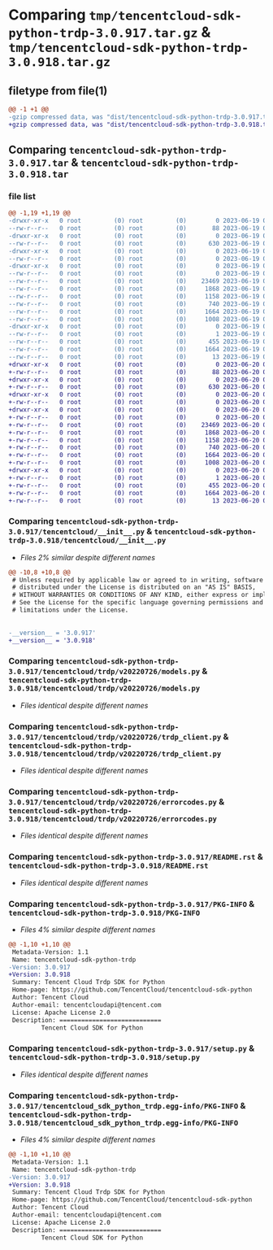 # Comparing `tmp/tencentcloud-sdk-python-trdp-3.0.917.tar.gz` & `tmp/tencentcloud-sdk-python-trdp-3.0.918.tar.gz`

## filetype from file(1)

```diff
@@ -1 +1 @@
-gzip compressed data, was "dist/tencentcloud-sdk-python-trdp-3.0.917.tar", last modified: Mon Jun 19 00:36:17 2023, max compression
+gzip compressed data, was "dist/tencentcloud-sdk-python-trdp-3.0.918.tar", last modified: Tue Jun 20 02:51:27 2023, max compression
```

## Comparing `tencentcloud-sdk-python-trdp-3.0.917.tar` & `tencentcloud-sdk-python-trdp-3.0.918.tar`

### file list

```diff
@@ -1,19 +1,19 @@
-drwxr-xr-x   0 root         (0) root         (0)        0 2023-06-19 00:36:17.000000 tencentcloud-sdk-python-trdp-3.0.917/
--rw-r--r--   0 root         (0) root         (0)       88 2023-06-19 00:36:17.000000 tencentcloud-sdk-python-trdp-3.0.917/setup.cfg
-drwxr-xr-x   0 root         (0) root         (0)        0 2023-06-19 00:36:17.000000 tencentcloud-sdk-python-trdp-3.0.917/tencentcloud/
--rw-r--r--   0 root         (0) root         (0)      630 2023-06-19 00:36:17.000000 tencentcloud-sdk-python-trdp-3.0.917/tencentcloud/__init__.py
-drwxr-xr-x   0 root         (0) root         (0)        0 2023-06-19 00:36:17.000000 tencentcloud-sdk-python-trdp-3.0.917/tencentcloud/trdp/
--rw-r--r--   0 root         (0) root         (0)        0 2023-06-19 00:36:17.000000 tencentcloud-sdk-python-trdp-3.0.917/tencentcloud/trdp/__init__.py
-drwxr-xr-x   0 root         (0) root         (0)        0 2023-06-19 00:36:17.000000 tencentcloud-sdk-python-trdp-3.0.917/tencentcloud/trdp/v20220726/
--rw-r--r--   0 root         (0) root         (0)        0 2023-06-19 00:36:17.000000 tencentcloud-sdk-python-trdp-3.0.917/tencentcloud/trdp/v20220726/__init__.py
--rw-r--r--   0 root         (0) root         (0)    23469 2023-06-19 00:36:17.000000 tencentcloud-sdk-python-trdp-3.0.917/tencentcloud/trdp/v20220726/models.py
--rw-r--r--   0 root         (0) root         (0)     1868 2023-06-19 00:36:17.000000 tencentcloud-sdk-python-trdp-3.0.917/tencentcloud/trdp/v20220726/trdp_client.py
--rw-r--r--   0 root         (0) root         (0)     1158 2023-06-19 00:36:17.000000 tencentcloud-sdk-python-trdp-3.0.917/tencentcloud/trdp/v20220726/errorcodes.py
--rw-r--r--   0 root         (0) root         (0)      740 2023-06-19 00:36:17.000000 tencentcloud-sdk-python-trdp-3.0.917/README.rst
--rw-r--r--   0 root         (0) root         (0)     1664 2023-06-19 00:36:17.000000 tencentcloud-sdk-python-trdp-3.0.917/PKG-INFO
--rw-r--r--   0 root         (0) root         (0)     1008 2023-06-19 00:36:17.000000 tencentcloud-sdk-python-trdp-3.0.917/setup.py
-drwxr-xr-x   0 root         (0) root         (0)        0 2023-06-19 00:36:17.000000 tencentcloud-sdk-python-trdp-3.0.917/tencentcloud_sdk_python_trdp.egg-info/
--rw-r--r--   0 root         (0) root         (0)        1 2023-06-19 00:36:17.000000 tencentcloud-sdk-python-trdp-3.0.917/tencentcloud_sdk_python_trdp.egg-info/dependency_links.txt
--rw-r--r--   0 root         (0) root         (0)      455 2023-06-19 00:36:17.000000 tencentcloud-sdk-python-trdp-3.0.917/tencentcloud_sdk_python_trdp.egg-info/SOURCES.txt
--rw-r--r--   0 root         (0) root         (0)     1664 2023-06-19 00:36:17.000000 tencentcloud-sdk-python-trdp-3.0.917/tencentcloud_sdk_python_trdp.egg-info/PKG-INFO
--rw-r--r--   0 root         (0) root         (0)       13 2023-06-19 00:36:17.000000 tencentcloud-sdk-python-trdp-3.0.917/tencentcloud_sdk_python_trdp.egg-info/top_level.txt
+drwxr-xr-x   0 root         (0) root         (0)        0 2023-06-20 02:51:27.000000 tencentcloud-sdk-python-trdp-3.0.918/
+-rw-r--r--   0 root         (0) root         (0)       88 2023-06-20 02:51:27.000000 tencentcloud-sdk-python-trdp-3.0.918/setup.cfg
+drwxr-xr-x   0 root         (0) root         (0)        0 2023-06-20 02:51:27.000000 tencentcloud-sdk-python-trdp-3.0.918/tencentcloud/
+-rw-r--r--   0 root         (0) root         (0)      630 2023-06-20 02:51:27.000000 tencentcloud-sdk-python-trdp-3.0.918/tencentcloud/__init__.py
+drwxr-xr-x   0 root         (0) root         (0)        0 2023-06-20 02:51:27.000000 tencentcloud-sdk-python-trdp-3.0.918/tencentcloud/trdp/
+-rw-r--r--   0 root         (0) root         (0)        0 2023-06-20 02:51:27.000000 tencentcloud-sdk-python-trdp-3.0.918/tencentcloud/trdp/__init__.py
+drwxr-xr-x   0 root         (0) root         (0)        0 2023-06-20 02:51:27.000000 tencentcloud-sdk-python-trdp-3.0.918/tencentcloud/trdp/v20220726/
+-rw-r--r--   0 root         (0) root         (0)        0 2023-06-20 02:51:27.000000 tencentcloud-sdk-python-trdp-3.0.918/tencentcloud/trdp/v20220726/__init__.py
+-rw-r--r--   0 root         (0) root         (0)    23469 2023-06-20 02:51:27.000000 tencentcloud-sdk-python-trdp-3.0.918/tencentcloud/trdp/v20220726/models.py
+-rw-r--r--   0 root         (0) root         (0)     1868 2023-06-20 02:51:27.000000 tencentcloud-sdk-python-trdp-3.0.918/tencentcloud/trdp/v20220726/trdp_client.py
+-rw-r--r--   0 root         (0) root         (0)     1158 2023-06-20 02:51:27.000000 tencentcloud-sdk-python-trdp-3.0.918/tencentcloud/trdp/v20220726/errorcodes.py
+-rw-r--r--   0 root         (0) root         (0)      740 2023-06-20 02:51:27.000000 tencentcloud-sdk-python-trdp-3.0.918/README.rst
+-rw-r--r--   0 root         (0) root         (0)     1664 2023-06-20 02:51:27.000000 tencentcloud-sdk-python-trdp-3.0.918/PKG-INFO
+-rw-r--r--   0 root         (0) root         (0)     1008 2023-06-20 02:51:27.000000 tencentcloud-sdk-python-trdp-3.0.918/setup.py
+drwxr-xr-x   0 root         (0) root         (0)        0 2023-06-20 02:51:27.000000 tencentcloud-sdk-python-trdp-3.0.918/tencentcloud_sdk_python_trdp.egg-info/
+-rw-r--r--   0 root         (0) root         (0)        1 2023-06-20 02:51:27.000000 tencentcloud-sdk-python-trdp-3.0.918/tencentcloud_sdk_python_trdp.egg-info/dependency_links.txt
+-rw-r--r--   0 root         (0) root         (0)      455 2023-06-20 02:51:27.000000 tencentcloud-sdk-python-trdp-3.0.918/tencentcloud_sdk_python_trdp.egg-info/SOURCES.txt
+-rw-r--r--   0 root         (0) root         (0)     1664 2023-06-20 02:51:27.000000 tencentcloud-sdk-python-trdp-3.0.918/tencentcloud_sdk_python_trdp.egg-info/PKG-INFO
+-rw-r--r--   0 root         (0) root         (0)       13 2023-06-20 02:51:27.000000 tencentcloud-sdk-python-trdp-3.0.918/tencentcloud_sdk_python_trdp.egg-info/top_level.txt
```

### Comparing `tencentcloud-sdk-python-trdp-3.0.917/tencentcloud/__init__.py` & `tencentcloud-sdk-python-trdp-3.0.918/tencentcloud/__init__.py`

 * *Files 2% similar despite different names*

```diff
@@ -10,8 +10,8 @@
 # Unless required by applicable law or agreed to in writing, software
 # distributed under the License is distributed on an "AS IS" BASIS,
 # WITHOUT WARRANTIES OR CONDITIONS OF ANY KIND, either express or implied.
 # See the License for the specific language governing permissions and
 # limitations under the License.
 
 
-__version__ = '3.0.917'
+__version__ = '3.0.918'
```

### Comparing `tencentcloud-sdk-python-trdp-3.0.917/tencentcloud/trdp/v20220726/models.py` & `tencentcloud-sdk-python-trdp-3.0.918/tencentcloud/trdp/v20220726/models.py`

 * *Files identical despite different names*

### Comparing `tencentcloud-sdk-python-trdp-3.0.917/tencentcloud/trdp/v20220726/trdp_client.py` & `tencentcloud-sdk-python-trdp-3.0.918/tencentcloud/trdp/v20220726/trdp_client.py`

 * *Files identical despite different names*

### Comparing `tencentcloud-sdk-python-trdp-3.0.917/tencentcloud/trdp/v20220726/errorcodes.py` & `tencentcloud-sdk-python-trdp-3.0.918/tencentcloud/trdp/v20220726/errorcodes.py`

 * *Files identical despite different names*

### Comparing `tencentcloud-sdk-python-trdp-3.0.917/README.rst` & `tencentcloud-sdk-python-trdp-3.0.918/README.rst`

 * *Files identical despite different names*

### Comparing `tencentcloud-sdk-python-trdp-3.0.917/PKG-INFO` & `tencentcloud-sdk-python-trdp-3.0.918/PKG-INFO`

 * *Files 4% similar despite different names*

```diff
@@ -1,10 +1,10 @@
 Metadata-Version: 1.1
 Name: tencentcloud-sdk-python-trdp
-Version: 3.0.917
+Version: 3.0.918
 Summary: Tencent Cloud Trdp SDK for Python
 Home-page: https://github.com/TencentCloud/tencentcloud-sdk-python
 Author: Tencent Cloud
 Author-email: tencentcloudapi@tencent.com
 License: Apache License 2.0
 Description: ============================
         Tencent Cloud SDK for Python
```

### Comparing `tencentcloud-sdk-python-trdp-3.0.917/setup.py` & `tencentcloud-sdk-python-trdp-3.0.918/setup.py`

 * *Files identical despite different names*

### Comparing `tencentcloud-sdk-python-trdp-3.0.917/tencentcloud_sdk_python_trdp.egg-info/PKG-INFO` & `tencentcloud-sdk-python-trdp-3.0.918/tencentcloud_sdk_python_trdp.egg-info/PKG-INFO`

 * *Files 4% similar despite different names*

```diff
@@ -1,10 +1,10 @@
 Metadata-Version: 1.1
 Name: tencentcloud-sdk-python-trdp
-Version: 3.0.917
+Version: 3.0.918
 Summary: Tencent Cloud Trdp SDK for Python
 Home-page: https://github.com/TencentCloud/tencentcloud-sdk-python
 Author: Tencent Cloud
 Author-email: tencentcloudapi@tencent.com
 License: Apache License 2.0
 Description: ============================
         Tencent Cloud SDK for Python
```

